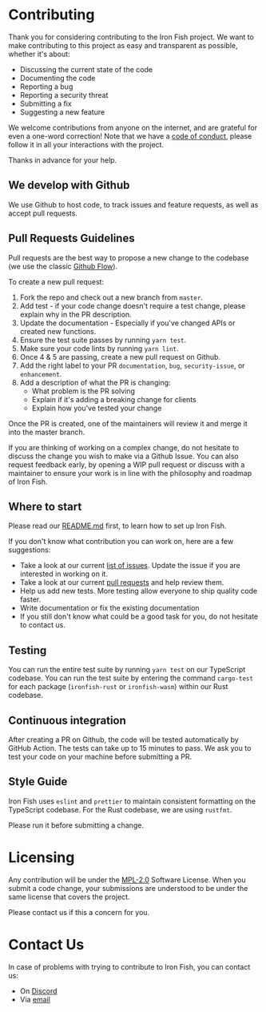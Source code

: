 # Contributing

Thank you for considering contributing to the Iron Fish project. We want to make contributing to this project as easy and transparent as possible, whether it's about:

* Discussing the current state of the code
* Documenting the code
* Reporting a bug
* Reporting a security threat
* Submitting a fix
* Suggesting a new feature

We welcome contributions from anyone on the internet, and are grateful for even a one-word correction! Note that we have a [code of conduct](./CODE_OF_CONDUCT.md), please follow it in all your interactions with the project.


Thanks in advance for your help.


## We develop with Github

We use Github to host code, to track issues and feature requests, as well as accept pull requests.


## Pull Requests Guidelines

Pull requests are the best way to propose a new change to the codebase (we use the classic [Github Flow](https://guides.github.com/introduction/flow/index.html)).

To create a new pull request:
1. Fork the repo and check out a new branch from `master`.
2. Add test - if your code change doesn't require a test change, please explain why in the PR description.
3. Update the documentation - Especially if you've changed APIs or created new functions.
4. Ensure the test suite passes by running `yarn test`.
5. Make sure your code lints by running `yarn lint`.
6. Once 4 & 5 are passing, create a new pull request on Github.
7. Add the right label to your PR `documentation`, `bug`, `security-issue`, or `enhancement`.
8. Add a description of what the PR is changing:
   * What problem is the PR solving
   * Explain if it's adding a breaking change for clients
   * Explain how you've tested your change

Once the PR is created, one of the maintainers will review it and merge it into the master branch.

If you are thinking of working on a complex change, do not hesitate to discuss the change you wish to make via a Github Issue. You can also request feedback early, by opening a WIP pull request or discuss with a maintainer to ensure your work is in line with the philosophy and roadmap of Iron Fish.


## Where to start

Please read our [README.md](./README.md) first, to learn how to set up Iron Fish.

If you don't know what contribution you can work on, here are a few suggestions:
* Take a look at our current [list of issues](https://github.com/iron-fish/ironfish/issues). Update the issue if you are interested in working on it.
* Take a look at our current [pull requests](https://github.com/iron-fish/ironfish/pulls) and help review them.
* Help us add new tests. More testing allow everyone to ship quality code faster.
* Write documentation or fix the existing documentation
* If you still don't know what could be a good task for you, do not hesitate to contact us.


## Testing

You can run the entire test suite by running `yarn test` on our TypeScript codebase.
You can run the test suite by entering the command `cargo-test` for each package (`ironfish-rust` or `ironfish-wasm`) within our Rust codebase.


## Continuous integration

After creating a PR on Github, the code will be tested automatically by GitHub Action. The tests can take up to 15 minutes to pass. We ask you to test your code on your machine before submitting a PR.


## Style Guide

Iron Fish uses `eslint` and `prettier` to maintain consistent formatting on the TypeScript codebase.
For the Rust codebase, we are using `rustfmt`.

Please run it before submitting a change.


# Licensing

Any contribution will be under the [MPL-2.0](https://www.mozilla.org/en-US/MPL/2.0/) Software License.
When you submit a code change, your submissions are understood to be under the same license that covers the project.

Please contact us if this a concern for you.


# Contact Us

In case of problems with trying to contribute to Iron Fish, you can contact us:
* On [Discord](https://discord.gg/H7Mk3qacyM)
* Via [email](contact@ironfish.network)
